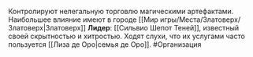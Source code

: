 Контролируют нелегальную торговлю магическими артефактами.
Наибольшее влияние имеют в городе [[Мир игры/Места/Златоверх/Златоверх|Златоверх]]
**Лидер**: [[Сильвио Шепот Теней]], известный своей скрытностью и хитростью.
Ходят слухи, что их услугами часто пользуется [[Лиза де Оро|семья де Оро]].
#Организация
